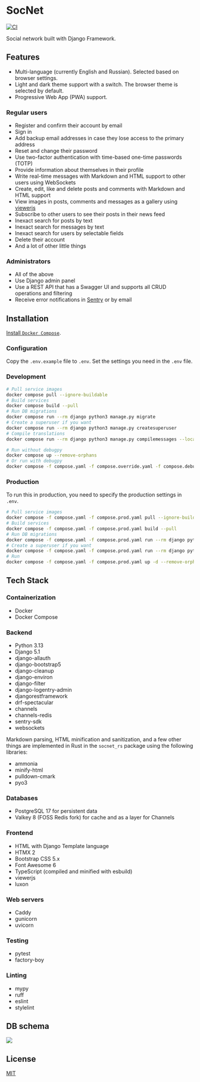 # SocNet

[![CI](https://github.com/monosans/socnet/actions/workflows/ci.yml/badge.svg)](https://github.com/monosans/socnet/actions/workflows/ci.yml)

Social network built with Django Framework.

## Features

- Multi-language (currently English and Russian). Selected based on browser settings.
- Light and dark theme support with a switch. The browser theme is selected by default.
- Progressive Web App (PWA) support.

### Regular users

- Register and confirm their account by email
- Sign in
- Add backup email addresses in case they lose access to the primary address
- Reset and change their password
- Use two-factor authentication with time-based one-time passwords (TOTP)
- Provide information about themselves in their profile
- Write real-time messages with Markdown and HTML support to other users using WebSockets
- Create, edit, like and delete posts and comments with Markdown and HTML support
- View images in posts, comments and messages as a gallery using [viewerjs](https://fengyuanchen.github.io/viewerjs/)
- Subscribe to other users to see their posts in their news feed
- Inexact search for posts by text
- Inexact search for messages by text
- Inexact search for users by selectable fields
- Delete their account
- And a lot of other little things

### Administrators

- All of the above
- Use Django admin panel
- Use a REST API that has a Swagger UI and supports all CRUD operations and filtering
- Receive error notifications in [Sentry](https://sentry.io/) or by email

## Installation

[Install `Docker Compose`](https://docs.docker.com/compose/install/).

### Configuration

Copy the `.env.example` file to `.env`. Set the settings you need in the `.env` file.

### Development

```bash
# Pull service images
docker compose pull --ignore-buildable
# Build services
docker compose build --pull
# Run DB migrations
docker compose run --rm django python3 manage.py migrate
# Create a superuser if you want
docker compose run --rm django python3 manage.py createsuperuser
# Compile translations
docker compose run --rm django python3 manage.py compilemessages --locale en --locale ru

# Run without debugpy
docker compose up --remove-orphans
# Or run with debugpy
docker compose -f compose.yaml -f compose.override.yaml -f compose.debug.yaml up --remove-orphans
```

### Production

To run this in production, you need to specify the production settings in `.env`.

```bash
# Pull service images
docker compose -f compose.yaml -f compose.prod.yaml pull --ignore-buildable
# Build services
docker compose -f compose.yaml -f compose.prod.yaml build --pull
# Run DB migrations
docker compose -f compose.yaml -f compose.prod.yaml run --rm django python3 manage.py migrate
# Create a superuser if you want
docker compose -f compose.yaml -f compose.prod.yaml run --rm django python3 manage.py createsuperuser
# Run
docker compose -f compose.yaml -f compose.prod.yaml up -d --remove-orphans
```

## Tech Stack

### Containerization

- Docker
- Docker Compose

### Backend

- Python 3.13
- Django 5.1
- django-allauth
- django-bootstrap5
- django-cleanup
- django-environ
- django-filter
- django-logentry-admin
- djangorestframework
- drf-spectacular
- channels
- channels-redis
- sentry-sdk
- websockets

Markdown parsing, HTML minification and sanitization, and a few other things are implemented in Rust in the `socnet_rs` package using the following libraries:

- ammonia
- minify-html
- pulldown-cmark
- pyo3

### Databases

- PostgreSQL 17 for persistent data
- Valkey 8 (FOSS Redis fork) for cache and as a layer for Channels

### Frontend

- HTML with Django Template language
- HTMX 2
- Bootstrap CSS 5.x
- Font Awesome 6
- TypeScript (compiled and minified with esbuild)
- viewerjs
- luxon

### Web servers

- Caddy
- gunicorn
- uvicorn

### Testing

- pytest
- factory-boy

### Linting

- mypy
- ruff
- eslint
- stylelint

## DB schema

![](https://github.com/monosans/socnet/assets/76561516/f8d077b5-bb2c-4834-941e-3375ef56ba48)

## License

[MIT](LICENSE)
